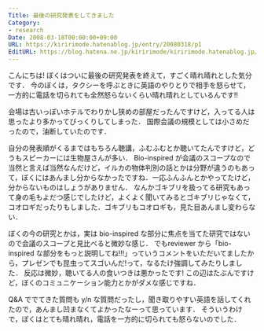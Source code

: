 ```yaml
---
Title: 最後の研究発表をしてきました
Category:
- research
Date: 2008-03-18T00:00:00+09:00
URL: https://kiririmode.hatenablog.jp/entry/20080318/p1
EditURL: https://blog.hatena.ne.jp/kiririmode/kiririmode.hatenablog.jp/atom/entry/8454420450078215282
---
```



こんにちは!
ぼくはついに最後の研究発表を終えて，すごく晴れ晴れとした気分です．
今のぼくは，タクシーを呼ぶときに英語のやりとりで相手を怒らせて，一方的に電話を切られても全然怒らないくらい晴れ晴れとしているんです!!


会場は古いっぽいホテルでわりかし狭めの部屋だったんですけど，入ってる人は思ったより多かってびっくりしてしまった．
国際会議の規模としては小さめだったので，油断していたのです．


自分の発表順がくるまではもちろん聴講，ふむふむとか聴いてたんですけど，どうもスピーカーには生物屋さんが多い．
Bio-inspired が会議のスコープなので当然と言えば当然なんだけど，イルカの物体判別の話とかは分野が違うのもあって，ぼくにはあんまし分からなかったですね．一応ふんふんとかやってたけど，分からないものはしょうがありません．
なんかゴキブリを扱ってる研究もあって身の毛もよだつ感じでしたけど，よくよく聞いてみるとゴキブリじゃなくて，コオロギだったりもしました．ゴキブリもコオロギも，見た目あんまし変わらない．


ぼくの今の研究とかは，実は bio-inspired な部分に焦点を当てた研究ではないので会議のスコープと見比べると微妙な感じ．
でもreviewer から「bio-inspired な部分をもっと説明してね!!!」っていうコメントをいただいてましたから，プレゼンでも昆虫ってスゴいんだ!って，なるたけ強調してみたりしました．
反応は微妙，聴いてる人の食いつきは悪かったです!
この辺はたぶんですけど，ぼくのコミュニケーション能力とかがダメな感じですね．


Q&A ででてきた質問も y/n な質問だったし，聞き取りやすい英語を話してくれたので，あんまし凹まなくてよかったなーって思っています．
そういうわけで，ぼくはとても晴れ晴れ，電話を一方的に切られても怒らないのでした．
